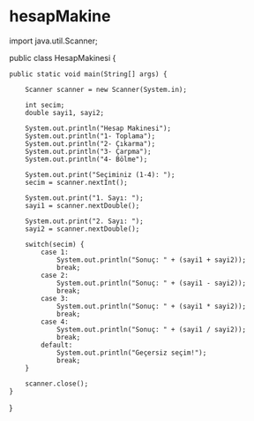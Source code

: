 # hesapMakine
import java.util.Scanner;

public class HesapMakinesi {

    public static void main(String[] args) {
        
        Scanner scanner = new Scanner(System.in);
        
        int secim;
        double sayi1, sayi2;
        
        System.out.println("Hesap Makinesi");
        System.out.println("1- Toplama");
        System.out.println("2- Çıkarma");
        System.out.println("3- Çarpma");
        System.out.println("4- Bölme");
        
        System.out.print("Seçiminiz (1-4): ");
        secim = scanner.nextInt();
        
        System.out.print("1. Sayı: ");
        sayi1 = scanner.nextDouble();
        
        System.out.print("2. Sayı: ");
        sayi2 = scanner.nextDouble();
        
        switch(secim) {
            case 1:
                System.out.println("Sonuç: " + (sayi1 + sayi2));
                break;
            case 2:
                System.out.println("Sonuç: " + (sayi1 - sayi2));
                break;
            case 3:
                System.out.println("Sonuç: " + (sayi1 * sayi2));
                break;
            case 4:
                System.out.println("Sonuç: " + (sayi1 / sayi2));
                break;
            default:
                System.out.println("Geçersiz seçim!");
                break;
        }
        
        scanner.close();
    }
}
